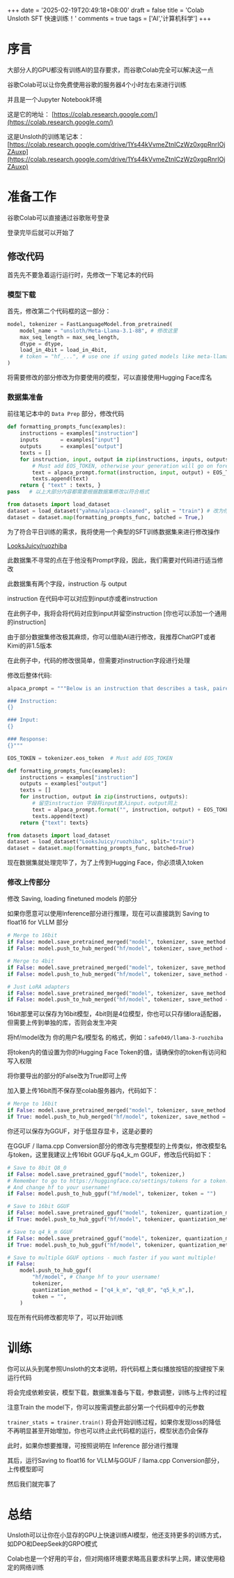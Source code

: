 +++
date = '2025-02-19T20:49:18+08:00'
draft = false
title = 'Colab Unsloth SFT 快速训练！'
comments = true
tags = ['AI','计算机科学']
+++

# 序言
大部分人的GPU都没有训练AI的显存要求，而谷歌Colab完全可以解决这一点

谷歌Colab可以让你免费使用谷歌的服务器4个小时左右来进行训练

并且是一个Jupyter Notebook环境

这是它的地址： [https://colab.research.google.com/](https://colab.research.google.com/)

这是Unsloth的训练笔记本： [https://colab.research.google.com/drive/1Ys44kVvmeZtnICzWz0xgpRnrIOjZAuxp](https://colab.research.google.com/drive/1Ys44kVvmeZtnICzWz0xgpRnrIOjZAuxp)

# 准备工作
谷歌Colab可以直接通过谷歌账号登录

登录完毕后就可以开始了

## 修改代码
首先先不要急着运行运行时，先修改一下笔记本的代码

### 模型下载

首先，修改第二个代码框的这一部分：
```python
model, tokenizer = FastLanguageModel.from_pretrained(
    model_name = "unsloth/Meta-Llama-3.1-8B", # 修改这里
    max_seq_length = max_seq_length,
    dtype = dtype,
    load_in_4bit = load_in_4bit,
    # token = "hf_...", # use one if using gated models like meta-llama/Llama-2-7b-hf
)
```

将需要修改的部分修改为你要使用的模型，可以直接使用Hugging Face库名

### 数据集准备

前往笔记本中的 `Data Prep` 部分，修改代码

```python
def formatting_prompts_func(examples):
    instructions = examples["instruction"]
    inputs       = examples["input"]
    outputs      = examples["output"]
    texts = []
    for instruction, input, output in zip(instructions, inputs, outputs):
        # Must add EOS_TOKEN, otherwise your generation will go on forever!
        text = alpaca_prompt.format(instruction, input, output) + EOS_TOKEN
        texts.append(text)
    return { "text" : texts, }
pass   # 以上大部分内容都需要根据数据集修改以符合格式

from datasets import load_dataset
dataset = load_dataset("yahma/alpaca-cleaned", split = "train") # 改为你要使用的数据集和Split
dataset = dataset.map(formatting_prompts_func, batched = True,)
```

为了符合平日训练的需求，我将使用一个典型的SFT训练数据集来进行修改操作

[LooksJuicy/ruozhiba](https://hf-mirror.com/datasets/LooksJuicy/ruozhiba)

此数据集不寻常的点在于他没有Prompt字段，因此，我们需要对代码进行适当修改

此数据集有两个字段，instruction 与 output

instruction 在代码中可以对应到input亦或者instruction

在此例子中，我将会将代码对应到input并留空instruction [你也可以添加一个通用的instruction]

由于部分数据集修改极其麻烦，你可以借助AI进行修改，我推荐ChatGPT或者Kimi的非1.5版本

在此例子中，代码的修改很简单，但需要对instruction字段进行处理

修改后整体代码:

```python
alpaca_prompt = """Below is an instruction that describes a task, paired with an input that provides further context. Write a response that appropriately completes the request.

### Instruction:
{}

### Input:
{}

### Response:
{}"""

EOS_TOKEN = tokenizer.eos_token  # Must add EOS_TOKEN

def formatting_prompts_func(examples):
    instructions = examples["instruction"]
    outputs = examples["output"]
    texts = []
    for instruction, output in zip(instructions, outputs):
        # 留空instruction 字段将input放入input，output同上
        text = alpaca_prompt.format("", instruction, output) + EOS_TOKEN
        texts.append(text)
    return {"text": texts}

from datasets import load_dataset
dataset = load_dataset("LooksJuicy/ruozhiba", split="train")
dataset = dataset.map(formatting_prompts_func, batched=True)
```

现在数据集就处理完毕了，为了上传到Hugging Face，你必须填入token 

### 修改上传部分

修改 Saving, loading finetuned models 的部分

如果你愿意可以使用Inference部分进行推理，现在可以直接跳到 Saving to float16 for VLLM 部分

```python
# Merge to 16bit
if False: model.save_pretrained_merged("model", tokenizer, save_method = "merged_16bit",)
if False: model.push_to_hub_merged("hf/model", tokenizer, save_method = "merged_16bit", token = "")

# Merge to 4bit
if False: model.save_pretrained_merged("model", tokenizer, save_method = "merged_4bit",)
if False: model.push_to_hub_merged("hf/model", tokenizer, save_method = "merged_4bit", token = "")

# Just LoRA adapters
if False: model.save_pretrained_merged("model", tokenizer, save_method = "lora",)
if False: model.push_to_hub_merged("hf/model", tokenizer, save_method = "lora", token = "")
```
16bit那里可以保存为16bit模型，4bit则是4位模型，你也可以只存储lora适配器，但需要上传到单独的库，否则会发生冲突

将hf/model改为 你的用户名/模型名 的格式，例如：`safe049/llama-3-ruozhiba`

将token内的值设置为你的Hugging Face Token的值，请确保你的token有访问和写入权限

将你要导出的部分的False改为True即可上传

加入要上传16bit而不保存至colab服务器内，代码如下：
```python
# Merge to 16bit
if False: model.save_pretrained_merged("model", tokenizer, save_method = "merged_16bit",)
if True: model.push_to_hub_merged("hf/model", tokenizer, save_method = "merged_16bit", token = "")

```

你还可以保存为GGUF，对于低显存显卡，这是必要的

在GGUF / llama.cpp Conversion部分的修改与完整模型的上传类似，修改模型名与token，这里我建议上传16bit GGUF与q4_k_m GGUF，修改后代码如下：
```python
# Save to 8bit Q8_0
if False: model.save_pretrained_gguf("model", tokenizer,)
# Remember to go to https://huggingface.co/settings/tokens for a token!
# And change hf to your username!
if False: model.push_to_hub_gguf("hf/model", tokenizer, token = "")

# Save to 16bit GGUF
if False: model.save_pretrained_gguf("model", tokenizer, quantization_method = "f16")
if True: model.push_to_hub_gguf("hf/model", tokenizer, quantization_method = "f16", token = "")

# Save to q4_k_m GGUF
if False: model.save_pretrained_gguf("model", tokenizer, quantization_method = "q4_k_m")
if True: model.push_to_hub_gguf("hf/model", tokenizer, quantization_method = "q4_k_m", token = "")

# Save to multiple GGUF options - much faster if you want multiple!
if False:
    model.push_to_hub_gguf(
        "hf/model", # Change hf to your username!
        tokenizer,
        quantization_method = ["q4_k_m", "q8_0", "q5_k_m",],
        token = "",
    )
```

现在所有代码修改都完毕了，可以开始训练

# 训练

你可以从头到尾参照Unsloth的文本说明，将代码框上类似播放按钮的按键按下来运行代码

将会完成依赖安装，模型下载，数据集准备与下载，参数调整，训练与上传的过程

注意Train the model下，你可以按需调整此部分第一个代码框中的元参数

`trainer_stats = trainer.train()` 将会开始训练过程，如果你发现loss的降低不再明显甚至开始增加，你也可以终止此代码框的运行，模型状态仍会保存

此时，如果你想要推理，可按照说明在 Inference 部分进行推理

其后，运行Saving to float16 for VLLM与GGUF / llama.cpp Conversion部分，上传模型即可

然后我们就完事了

# 总结
Unsloth可以让你在小显存的GPU上快速训练AI模型，他还支持更多的训练方式，如DPO和DeepSeek的GRPO模式

Colab也是一个好用的平台，但对网络环境要求略高且要求科学上网，建议使用稳定的网络训练
